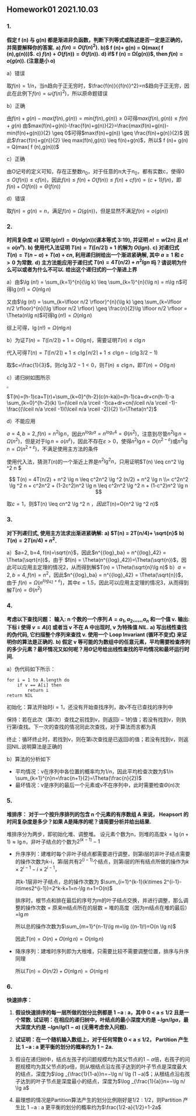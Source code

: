 ## Homework01  2021.10.03
### 1. 
**假定 f (n) 与 g(n) 都是渐进非负函数，判断下列等式或陈述是否一定是正确的，并简要解释你的答案.**
**a) $f (n) = O({ f (n)}^2)$.**
**b)$ f (n)+ g(n) = Q(max( f (n),g(n)))$.**
**c) $f (n)+ O( f (n)) = \Theta( f (n))$.**
**d) if$ f (n) = Ω(g(n))$, then $f (n) = o(g(n))$. (注意是小 o)**

a）错误

取$f(n)=1/n$，当n趋向于正无穷时，$\frac{f(n)}{{f(n)}^2}=n$趋向于正无穷，因此在此例下$f(n)=\omega ({f(n)}^2)$，所以原命题错误

b）正确

由$f(n)+g(n)-max(f(n),g(n))=min(f(n),g(n)) \geq 0$可得$max(f(n),g(n)) \leq f(n)+g(n)$
由$max(f(n)+g(n))-\frac{f(n)+g(n)}{2}=\frac{max(f(n)+g(n))-min(f(n)+g(n))}{2} \geq 0$可得$max(f(n)+g(n)) \geq \frac{f(n)+g(n)}{2}$
因此$\frac{f(n)+g(n)}{2} \leq max(f(n),g(n)) \leq f(n)+g(n)$，所以$ f (n)+ g(n) = Q(max( f (n),g(n)))$

c）正确

由O记号的定义可知，存在正整数$n_0$，对于任意的n大于$n_0$，都有实数c，使得$0 \leq O(f(n)) \leq cf(n)$，因此$f(n) \leq f(n) + O(f(n)) \leq f(n) + cf(n) = (c+1)f(n)$，即$f (n)+ O( f (n)) = \Theta( f (n))$

d）错误

取$f(n)=g(n)=n$，满足$f (n) = Ω(g(n))$，但是显然不满足$f (n) = o(g(n))$

### 2.
**时间复杂度**
**a) 证明 $lg(n!) = \Theta(nlg(n))$(课本等式 3:19), 并证明 $n! = w(2n)$ 且 $n! = o(n^n)$.**
**b) 使用代入法证明 $T(n) = T(⌈n/2⌉)+ 1$ 的解为 $O(lgn)$.**
**c) 对递归式 $T(n) = T(n−a)+T(a)+cn$, 利用递归树给出一个渐进紧确解, 其中 $a ≥ 1$ 和 $c > 0$ 为常数.**
**d) 主方法能应用于递归式 $T(n) = 4T(n/2)+ n^2lgn$ 吗？请说明为什么可以或者为什么不可以. 给出这个递归式的一个渐进上界**

a）由$\lg (n!) = \sum_{k=1}^{n}(\lg k) \leq  \sum_{k=1}^{n}(\lg n) = n\lg n$可得$\lg(n!) = O(n\lg n)$

又由$\lg (n!) = \sum_{k=\lfloor n/2 \rfloor}^{n}(\lg k) \geq \sum_{k=\lfloor n/2 \rfloor}^{n}(\lg \lfloor n/2 \rfloor)  \geq  \frac{n}{2}\lg \lfloor n/2 \rfloor = \Theta(n\lg n)$可得$\lg (n!) = \Omega (n\lg n)$

综上可得，$\lg (n!) = \Omega (n\lg n)$

b）为证$T(n) = T(⌈n/2⌉)+ 1 = O(\lg n)$，需要证明$T(n) \leq c\lg n$

代入可得$T(n) = T(⌈n/2⌉)+ 1 \leq c\lg ⌈n/2⌉ + 1 \leq c\lg n - (c \lg 3/2-1)$

取$c=\frac{1}{3}$，则$c \lg 3/2-1 < 0$，则$T(n) \leq c\lg n$，即$T(n) = O(\lg n)$

c）递归树如图所示

<img src="F:\Study_Sources\2021autumn\算法导论\HW\Homework01\images\001.jpg" style="zoom: 33%;" />

$T(n)=(h-1)ca+T(r)+\sum_{k=0}^{h-2}(c(n-ka))=(h-1)ca+dr+cn(h-1)-a \sum_{k=0}^{h-2}(k) \\=(\lceil n/a \rceil -1)ca+dr+cn(\lceil n/a \rceil -1)-\frac{(\lceil n/a \rceil -1)(\lceil n/a \rceil -2)}{2} \\=\Theta(n^2)$

d）不能应用

$a=4, b=2, f(n)=n^2 \lg n$，因此$n^{{log}_ba} = n^{{log}_n4} = \Theta(n^2)$，注意到尽管$n^2 \lg n = \Omega (n^2)$，但是对于$\lg n = o(n^ε)$，因此不存在$ε>0$，使得$n^2 \lg n = O(n^{2-ε})$或$n^2 \lg n = \Omega (n^{2+ε})$，不满足使用主方法的条件

使用代入法，猜测$T(n)$的一个渐近上界是$n^2 \lg ^2 n$，只用证明$T(n) \leq cn^2 \lg ^2 n $

$$ T(n) = 4T(n/2) + n^2 \lg n \leq c^2n^2 \lg ^2 (n/2) + n^2 \lg n \\= c^2n^2 \lg ^2 n + c^2n^2 + (1-2c^2)n^2 \lg n \leq c^2n^2 \lg ^2 n + (1-c^2)n^2 \lg n $$

取$c=1$，则$T(n) \leq cn^2 \lg ^2 n $，因此$T(n)=O(n^2 \lg ^2 n)$

### 3.

**对下列递归式, 使用主方法求出渐进紧确解:**
**a) $T(n) = 2T(n/4)+ \sqrt{n}$**
**b) $T(n) = 2T(n/4)+ n^2$.**

a）$a=2, b=4, f(n)=\sqrt{n}$，因此$n^{{log}_ba} = n^{{log}_42} = \Theta(\sqrt{n})$，由于 $f(n) = \Theta(n^{{log}_42})=\Theta(\sqrt{n})$，因此可以应用主定理的情况2，从而得到解$T(n) = \Theta(\sqrt{n}\lg n)$
b）$a=2, b=4, f(n)=n^2$，因此$n^{{log}_ba} = n^{{log}_42} = \Theta(\sqrt{n})$，由于 $f(n) = \Omega(n^{{log}_42+ε})$，其中$ε=1.5$，因此可以应用主定理的情况3，从而得到解$T(n) = \Theta(n^2)$

### 4.
**考虑以下查找问题：**
**输入: n 个数的一个序列 $A = a_1,a_2,,,,,,a_n$ 和一个值 v.**
**输出: 下标 i 使得 $v = A[i]$ 或者当 v 不在 A 中出现时, v 为特殊值 $NIL$.**
**a) 写出线性查找的伪代码, 它扫描整个序列来查找 v. 使用一个 Loop Invariant (循环不变式) 来证明你的算法是正确的.**
**b) 假定 v 等可能的为数组中的任意元素，平均需要检查序列的多少元素？最坏情况又如何呢？用$\Theta$记号给出线性查找的平均情况和最坏运行时间.**

a）伪代码如下所示：

```
for i = 1 to A.length do
	if v == A[i] then
		return i
return NIL
```
初始化：算法开始时$i=1$，还没有开始查找序列，故v不在已查找的序列中

保持：若在此次（第i次）查找之前找到v，则返回$i-1$的值；若没有找到v，则执行第i查找。下一次的查找的情况同此次查找，对于算法而言都为真

终止：循环终止时，若找到v，则在第i次查找是已返回i的值；若没有找到v，则返回NIL.说明算法是正确的 

b）算法的分析如下

* 平均情况：v在序列中各位置的概率均为$1/n$，因此平均检查次数为$1/n \sum_{k=1}^{n}n=\frac{n+1}{2}=\Theta(\frac{n}{2})$
* 最坏情况：v是序列的最后一个元素或v不在序列中，此时需要检查$\Theta(n)$次

### 5.
**堆排序：**
**对于一个按升序排列的包含 n 个元素的有序数组 A 来说， Heapsort 的时间复杂度是多少？如果 A是降序的呢？请简要分析并给出结果.**

堆排序分为两步，即初始化堆、调整堆。
设元素个数为n，则堆的高度$k=\lg(n+1)≈\lg n$，非叶子结点的个数为$2^{(k-1)}-1$

* 升序序列：建堆时每个非叶子结点都需要进行调整，则第i层的非叶子结点需要的操作次数为k-i，第i层共有$2^{(i-1)}$个结点，则第i层的所有结点所做的操作为$k\times 2^{i-1}- i\times2^{i-1}$，

  共k-1层非叶子结点，总的操作次数为 $\sum_{i=1}^{k-1}(k\times 2^{i-1}- i\times2^{i-1})=2^k-k+1=n-\lg n+1=O(n)$

	排序时，根节点和排在最后的序号为m的叶子结点交换，并进行调整，那么调整的操作次数 = 原来m结点所在的层数 = 堆的高度（因为m结点在堆的最后）=$\lg m$
	
	所以总的操作次数为$\sum_{m=1}^{n-1}\lg m=\lg ((n-1)!)=O(n \lg n)$
	
	因此$T(n)=O(n)+O(n \lg n)=O(n \lg n)$
	
* 降序序列：建堆时序列即为大根堆，只需要比较不需要调整位置，排序与升序同理

	所以$T(n)=O(n/2)+O(n \lg n)=O(n \lg n)$



### 6.
**快速排序：**

1. **假设快速排序的每一层所做的划分比例都是 1 −a : a，其中 0 < a ≤ 1/2 且是一个常数. 试证明：在相应的递归树中，叶结点的最小深度大约是 $−lgn/lga$，最大深度大约是 $−lgn/lg(1 −a)$ (无需考虑舍入问题).**
2. **试证明：在一个随机输入数组上，对于任何常数 0 < a ≤ 1/2， Partition 产生比 1 −a : a 更平衡的划分的概率约为 1 − 2a.**


1. 假设在递归树中，结点左孩子的问题规模均为其父节点的$1-a$倍，右孩子的问题规模均为其父节点的$a$倍，则从根结点沿左孩子达到的叶子节点是深度最大的结点，深度为$\log _{\frac{1}{1-a}}n=−\lg n/ \lg (1 −a)$；从根结点沿右孩子达到的叶子节点是深度最小的结点，深度为$\log _{\frac{1}{a}}n=−\lg n/ \lg a$
2. 最理想的情况是Partition算法产生的划分比例刚好是$1/2:1/2$，则Partition 产生比 1 −a : a 更平衡的划分的概率约为$\frac{1/2-a}{1/2}=1-2a$


